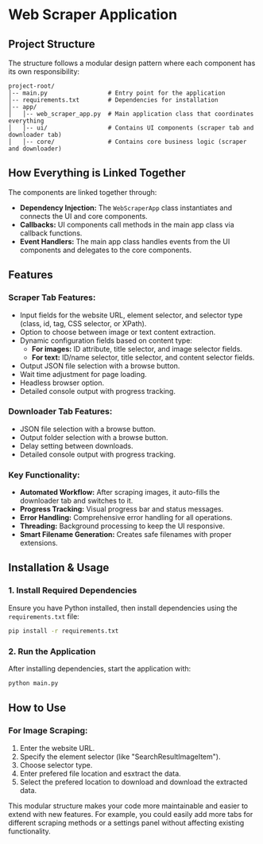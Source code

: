 # Web Scraper Application

## Project Structure

The structure follows a modular design pattern where each component has its own responsibility:

```
project-root/
│-- main.py                 # Entry point for the application
│-- requirements.txt        # Dependencies for installation
│-- app/
│   │-- web_scraper_app.py  # Main application class that coordinates everything
│   │-- ui/                 # Contains UI components (scraper tab and downloader tab)
│   │-- core/               # Contains core business logic (scraper and downloader)
```

## How Everything is Linked Together

The components are linked together through:

- **Dependency Injection:** The `WebScraperApp` class instantiates and connects the UI and core components.
- **Callbacks:** UI components call methods in the main app class via callback functions.
- **Event Handlers:** The main app class handles events from the UI components and delegates to the core components.

## Features

### Scraper Tab Features:

- Input fields for the website URL, element selector, and selector type (class, id, tag, CSS selector, or XPath).
- Option to choose between image or text content extraction.
- Dynamic configuration fields based on content type:
  - **For images:** ID attribute, title selector, and image selector fields.
  - **For text:** ID/name selector, title selector, and content selector fields.
- Output JSON file selection with a browse button.
- Wait time adjustment for page loading.
- Headless browser option.
- Detailed console output with progress tracking.

### Downloader Tab Features:

- JSON file selection with a browse button.
- Output folder selection with a browse button.
- Delay setting between downloads.
- Detailed console output with progress tracking.

### Key Functionality:

- **Automated Workflow:** After scraping images, it auto-fills the downloader tab and switches to it.
- **Progress Tracking:** Visual progress bar and status messages.
- **Error Handling:** Comprehensive error handling for all operations.
- **Threading:** Background processing to keep the UI responsive.
- **Smart Filename Generation:** Creates safe filenames with proper extensions.

## Installation & Usage

### 1. Install Required Dependencies

Ensure you have Python installed, then install dependencies using the `requirements.txt` file:

```bash
pip install -r requirements.txt
```

### 2. Run the Application

After installing dependencies, start the application with:

```bash
python main.py
```

## How to Use

### For Image Scraping:

1. Enter the website URL.
2. Specify the element selector (like "SearchResultImageItem").
3. Choose selector type.
4. Enter prefered file location and esxtract the data.
5. Select the prefered location to download and download the extracted data.

This modular structure makes your code more maintainable and easier to extend with new features. For example, you could easily add more tabs for different scraping methods or a settings panel without affecting existing functionality.

